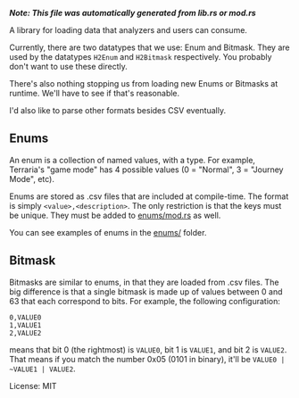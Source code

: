 ***Note: This file was automatically generated from lib.rs or mod.rs***

A library for loading data that analyzers and users can consume.

Currently, there are two datatypes that we use: Enum and Bitmask. They are
used by the datatypes `H2Enum` and `H2Bitmask` respectively. You probably
don't want to use these directly.

There's also nothing stopping us from loading new Enums or Bitmasks at
runtime. We'll have to see if that's reasonable.

I'd also like to parse other formats besides CSV eventually.

## Enums

An enum is a collection of named values, with a type. For example,
Terraria's "game mode" has 4 possible values (0 = "Normal",
3 = "Journey Mode", etc).

Enums are stored as .csv files that are included at compile-time. The
format is simply `<value>,<description>`. The only restriction is that the
keys must be unique. They must be added to [enums/mod.rs](enums/mod.rs) as
well.

You can see examples of enums in the [enums/](enums/) folder.

## Bitmask

Bitmasks are similar to enums, in that they are loaded from .csv files. The
big difference is that a single bitmask is made up of values between 0 and
63 that each correspond to bits. For example, the following configuration:

```csv
0,VALUE0
1,VALUE1
2,VALUE2
```

means that bit 0 (the rightmost) is `VALUE0`, bit 1 is `VALUE1`, and bit 2
is `VALUE2`. That means if you match the number 0x05 (0101 in binary), it'll
be `VALUE0 | ~VALUE1 | VALUE2`.

License: MIT
